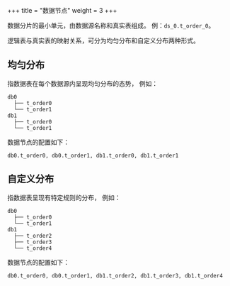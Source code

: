 +++
title = "数据节点"
weight = 3
+++

数据分片的最小单元，由数据源名称和真实表组成。
例：`ds_0.t_order_0`。

逻辑表与真实表的映射关系，可分为均匀分布和自定义分布两种形式。

## 均匀分布

指数据表在每个数据源内呈现均匀分布的态势，
例如：

```
db0
  ├── t_order0
  └── t_order1
db1
  ├── t_order0 
  └── t_order1
```

数据节点的配置如下：

```
db0.t_order0, db0.t_order1, db1.t_order0, db1.t_order1
```

## 自定义分布

指数据表呈现有特定规则的分布，
例如：

```
db0
  ├── t_order0 
  └── t_order1 
db1
  ├── t_order2
  ├── t_order3
  └── t_order4
```

数据节点的配置如下：

```
db0.t_order0, db0.t_order1, db1.t_order2, db1.t_order3, db1.t_order4
```
